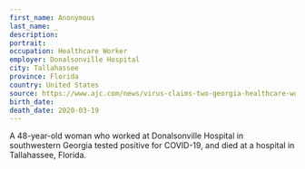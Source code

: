 ```yaml
---
first_name: Anonymous
last_name: _
description: 
portrait: 
occupation: Healthcare Worker
employer: Donalsonville Hospital
city: Tallahassee
province: Florida
country: United States
source: https://www.ajc.com/news/virus-claims-two-georgia-healthcare-workers/XTijtgzE6z2gcoZ7QLvPZN/, https://www.walb.com/2020/03/20/donalsonville-hospital-saddened-over-loss-healthcare-worker-covid-/, https://thegrio.com/2020/03/25/georgia-health-care-workers-dead/
birth_date: 
death_date: 2020-03-19
---
```


A 48-year-old woman who worked at Donalsonville Hospital in southwestern Georgia tested positive for COVID-19, and died at a hospital in Tallahassee, Florida.